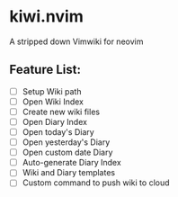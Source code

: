 # kiwi.nvim
A stripped down Vimwiki for neovim

## Feature List:
- [ ] Setup Wiki path
- [ ] Open Wiki Index
- [ ] Create new wiki files
- [ ] Open Diary Index
- [ ] Open today's Diary
- [ ] Open yesterday's Diary
- [ ] Open custom date Diary
- [ ] Auto-generate Diary Index
- [ ] Wiki and Diary templates
- [ ] Custom command to push wiki to cloud
